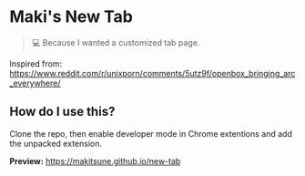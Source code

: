 # Maki's New Tab
>💻 Because I wanted a customized tab page.

Inspired from: https://www.reddit.com/r/unixporn/comments/5utz9f/openbox_bringing_arc_everywhere/

## How do I use this?

Clone the repo, then enable developer mode in Chrome extentions and add the unpacked extension.

**Preview:**
https://makitsune.github.io/new-tab
